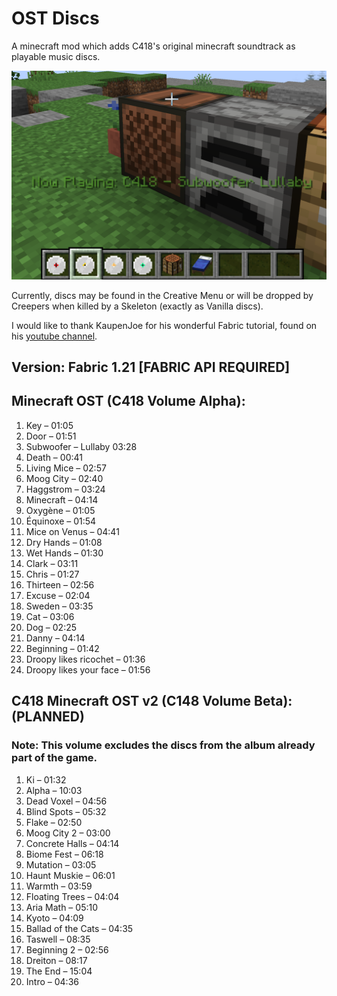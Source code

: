 # OST Discs

A minecraft mod which adds C418's original minecraft soundtrack as playable music discs.

![Subwoofer Lullaby (my favorite) playing off of a jukebox](assets/galleryimage.png)

Currently, discs may be found in the Creative Menu or will be dropped by Creepers when killed by a Skeleton (exactly as Vanilla discs).

I would like to thank KaupenJoe for his wonderful Fabric tutorial, found on his [youtube channel](https://www.youtube.com/@ModdingByKaupenjoe).

## Version: Fabric 1.21 **[FABRIC API REQUIRED]**

## Minecraft OST (C418 Volume Alpha):

1. Key – 01:05  
2. Door – 01:51  
3. Subwoofer – Lullaby 03:28  
4. Death – 00:41  
5. Living Mice – 02:57  
6. Moog City – 02:40  
7. Haggstrom – 03:24  
8. Minecraft – 04:14  
9. Oxygène – 01:05  
10. Équinoxe – 01:54  
11. Mice on Venus – 04:41  
12. Dry Hands – 01:08  
13. Wet Hands – 01:30  
14. Clark – 03:11  
15. Chris – 01:27  
16. Thirteen – 02:56  
17. Excuse – 02:04  
18. Sweden – 03:35  
19. Cat – 03:06  
20. Dog – 02:25  
21. Danny – 04:14  
22. Beginning – 01:42  
23. Droopy likes ricochet – 01:36  
24. Droopy likes your face – 01:56

## C418 Minecraft OST v2 (C148 Volume Beta): **(PLANNED)**

### Note: This volume excludes the discs from the album already part of the game.

1. Ki – 01:32
2. Alpha – 10:03
3. Dead Voxel – 04:56
4. Blind Spots – 05:32
5. Flake – 02:50
6. Moog City 2 – 03:00
7. Concrete Halls – 04:14
8. Biome Fest – 06:18
9. Mutation – 03:05
10. Haunt Muskie – 06:01
11. Warmth – 03:59
12. Floating Trees – 04:04
13. Aria Math – 05:10
14. Kyoto – 04:09
15. Ballad of the Cats – 04:35
16. Taswell – 08:35
17. Beginning 2 – 02:56
18. Dreiton – 08:17
19. The End – 15:04
20. Intro – 04:36  
